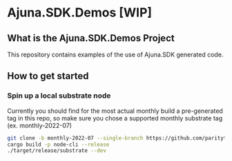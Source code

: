 # Ajuna.SDK.Demos [WIP]

## What is the Ajuna.SDK.Demos Project 

This repository contains examples of the use of Ajuna.SDK generated code. 

## How to get started 

### Spin up a local substrate node
Currently you should find for the most actual monthly build a pre-generated tag in this repo, so make sure you chose a supported monthly substrate tag (ex. monthly-2022-07)

```bash
git clone -b monthly-2022-07 --single-branch https://github.com/paritytech/substrate.git
cargo build -p node-cli --release
./target/release/substrate --dev
```




